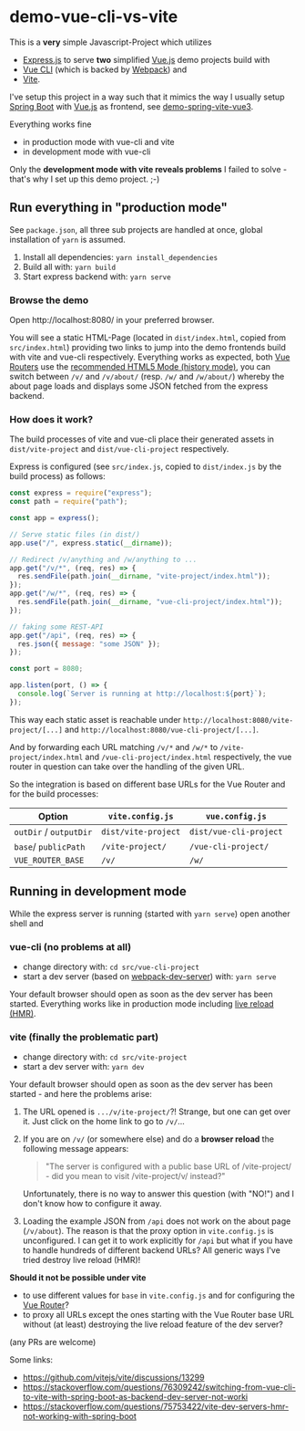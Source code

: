 # demo-vue-cli-vs-vite

This is a **very** simple Javascript-Project which utilizes

- [Express.js](https://expressjs.com/) to serve **two** simplified [Vue.js](https://vuejs.org/) demo projects build with
- [Vue CLI](https://cli.vuejs.org/) (which is backed by [Webpack](https://webpack.js.org/)) and
- [Vite](https://vitejs.dev/).

I've setup this project in a way such that it mimics the way I usually setup [Spring Boot](https://docs.spring.io/spring-boot/docs/current/reference/htmlsingle/) with [Vue.js](https://vuejs.org/) as frontend, see [demo-spring-vite-vue3](https://github.com/drahkrub/demo-spring-vite-vue3).

Everything works fine

- in production mode with vue-cli and vite
- in development mode with vue-cli

Only the **development mode with vite reveals problems** I failed to solve - that's why I set up this demo project. ;-)

## Run everything in "production mode"

See `package.json`, all three sub projects are handled at once, global installation of `yarn` is assumed.

1. Install all dependencies: `yarn install_dependencies`
2. Build all with: `yarn build`
3. Start express backend with: `yarn serve`

### Browse the demo

Open http://localhost:8080/ in your preferred browser.

You will see a static HTML-Page (located in `dist/index.html`, copied from `src/index.html`) providing two links to jump into the demo frontends build with vite and vue-cli respectively. Everything works as expected, both [Vue Routers](https://router.vuejs.org) use the [recommended HTML5 Mode (history mode)](https://router.vuejs.org/guide/essentials/history-mode.html#html5-mode), you can switch between `/v/` and `/v/about/` (resp. `/w/` and `/w/about/`) whereby the about page loads and displays some JSON fetched from the express backend.

### How does it work?

The build processes of vite and vue-cli place their generated assets in `dist/vite-project` and `dist/vue-cli-project` respectively.

Express is configured (see `src/index.js`, copied to `dist/index.js` by the build process) as follows:

```javascript
const express = require("express");
const path = require("path");

const app = express();

// Serve static files (in dist/)
app.use("/", express.static(__dirname));

// Redirect /v/anything and /w/anything to ...
app.get("/v/*", (req, res) => {
  res.sendFile(path.join(__dirname, "vite-project/index.html"));
});
app.get("/w/*", (req, res) => {
  res.sendFile(path.join(__dirname, "vue-cli-project/index.html"));
});

// faking some REST-API
app.get("/api", (req, res) => {
  res.json({ message: "some JSON" });
});

const port = 8080;

app.listen(port, () => {
  console.log(`Server is running at http://localhost:${port}`);
});
```

This way each static asset is reachable under `http://localhost:8080/vite-project/[...]` and `http://localhost:8080/vue-cli-project/[...]`.

And by forwarding each URL matching `/v/*` and `/w/*` to `/vite-project/index.html` and `/vue-cli-project/index.html` respectively, the vue router in question can take over the handling of the given URL.

So the integration is based on different base URLs for the Vue Router and for the build processes:

| Option                 | `vite.config.js`    | `vue.config.js`        |
| ---------------------- | ------------------- | ---------------------- |
| `outDir` / `outputDir` | `dist/vite-project` | `dist/vue-cli-project` |
| `base`/ `publicPath`   | `/vite-project/`    | `/vue-cli-project/`    |
| `VUE_ROUTER_BASE`      | `/v/`               | `/w/`                  |

## Running in development mode

While the express server is running (started with `yarn serve`) open another shell and

### vue-cli (no problems at all)

- change directory with: `cd src/vue-cli-project`
- start a dev server (based on [webpack-dev-server](https://github.com/webpack/webpack-dev-server)) with: `yarn serve`

Your default browser should open as soon as the dev server has been started. Everything works like in production mode including [live reload (HMR)](https://webpack.js.org/configuration/dev-server/#devserverhot).

### vite (finally the problematic part)

- change directory with: `cd src/vite-project`
- start a dev server with: `yarn dev`

Your default browser should open as soon as the dev server has been started - and here the problems arise:

1. The URL opened is `.../v/ite-project/`?! Strange, but one can get over it. Just click on the home link to go to `/v/`...
2. If you are on `/v/` (or somewhere else) and do a **browser reload** the following message appears:

   > "The server is configured with a public base URL of /vite-project/ - did you mean to visit /vite-project/v/ instead?"

   Unfortunately, there is no way to answer this question (with "NO!") and I don't know how to configure it away.

3. Loading the example JSON from `/api` does not work on the about page (`/v/about`). The reason is that the proxy option in `vite.config.js` is unconfigured. I can get it to work explicitly for `/api` but what if you have to handle hundreds of different backend URLs? All generic ways I've tried destroy live reload (HMR)!

**Should it not be possible under vite**

- to use different values for `base` in `vite.config.js` and for configuring the [Vue Router](https://router.vuejs.org/api/#Functions-createWebHistory)?
- to proxy all URLs except the ones starting with the Vue Router base URL without (at least) destroying the live reload feature of the dev server?

(any PRs are welcome)

Some links:

- https://github.com/vitejs/vite/discussions/13299
- https://stackoverflow.com/questions/76309242/switching-from-vue-cli-to-vite-with-spring-boot-as-backend-dev-server-not-worki
- https://stackoverflow.com/questions/75753422/vite-dev-servers-hmr-not-working-with-spring-boot
